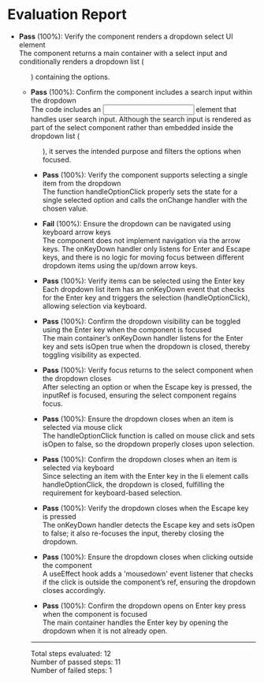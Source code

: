 # Evaluation Report

- **Pass** (100%): Verify the component renders a dropdown select UI element  
  The component returns a main container with a select input and conditionally renders a dropdown list (<ul>) containing the options.

- **Pass** (100%): Confirm the component includes a search input within the dropdown  
  The code includes an <input> element that handles user search input. Although the search input is rendered as part of the select component rather than embedded inside the dropdown list (<ul>), it serves the intended purpose and filters the options when focused.

- **Pass** (100%): Verify the component supports selecting a single item from the dropdown  
  The function handleOptionClick properly sets the state for a single selected option and calls the onChange handler with the chosen value.

- **Fail** (100%): Ensure the dropdown can be navigated using keyboard arrow keys  
  The component does not implement navigation via the arrow keys. The onKeyDown handler only listens for Enter and Escape keys, and there is no logic for moving focus between different dropdown items using the up/down arrow keys.

- **Pass** (100%): Verify items can be selected using the Enter key  
  Each dropdown list item has an onKeyDown event that checks for the Enter key and triggers the selection (handleOptionClick), allowing selection via keyboard.

- **Pass** (100%): Confirm the dropdown visibility can be toggled using the Enter key when the component is focused  
  The main container’s onKeyDown handler listens for the Enter key and sets isOpen true when the dropdown is closed, thereby toggling visibility as expected.

- **Pass** (100%): Verify focus returns to the select component when the dropdown closes  
  After selecting an option or when the Escape key is pressed, the inputRef is focused, ensuring the select component regains focus.

- **Pass** (100%): Ensure the dropdown closes when an item is selected via mouse click  
  The handleOptionClick function is called on mouse click and sets isOpen to false, so the dropdown properly closes upon selection.

- **Pass** (100%): Confirm the dropdown closes when an item is selected via keyboard  
  Since selecting an item with the Enter key in the li element calls handleOptionClick, the dropdown is closed, fulfilling the requirement for keyboard-based selection.

- **Pass** (100%): Verify the dropdown closes when the Escape key is pressed  
  The onKeyDown handler detects the Escape key and sets isOpen to false; it also re-focuses the input, thereby closing the dropdown.

- **Pass** (100%): Ensure the dropdown closes when clicking outside the component  
  A useEffect hook adds a 'mousedown' event listener that checks if the click is outside the component’s ref, ensuring the dropdown closes accordingly.

- **Pass** (100%): Confirm the dropdown opens on Enter key press when the component is focused  
  The main container handles the Enter key by opening the dropdown when it is not already open.

---

Total steps evaluated: 12  
Number of passed steps: 11  
Number of failed steps: 1